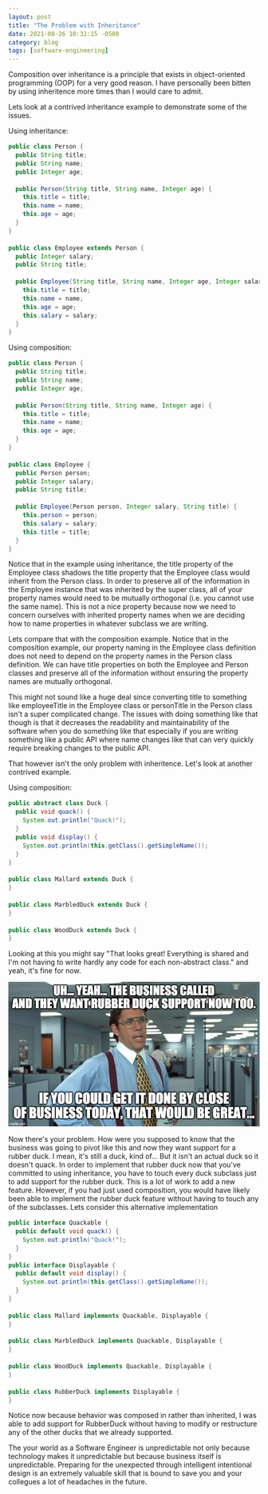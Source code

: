 ```yaml
---
layout: post
title: "The Problem with Inheritance"
date: 2021-08-26 10:32:15 -0500
category: blog
tags: [software-engineering]
---
```


Composition over inheritance is a principle that exists in object-oriented
programming (OOP) for a very good reason. I have personally been bitten by
using inheritence more times than I would care to admit.

Lets look at a contrived inheritance example to demonstrate some of the issues.

Using inheritance:
```java
public class Person {
  public String title;
  public String name;
  public Integer age;

  public Person(String title, String name, Integer age) {
    this.title = title;
    this.name = name;
    this.age = age;
  }
}

public class Employee extends Person {
  public Integer salary;
  public String title;

  public Employee(String title, String name, Integer age, Integer salary) {
    this.title = title;
    this.name = name;
    this.age = age;
    this.salary = salary;
  }
}
```

Using composition:
```java
public class Person {
  public String title;
  public String name;
  public Integer age;

  public Person(String title, String name, Integer age) {
    this.title = title;
    this.name = name;
    this.age = age;
  }
}

public class Employee {
  public Person person;
  public Integer salary;
  public String title;

  public Employee(Person person, Integer salary, String title) {
    this.person = person;
    this.salary = salary;
    this.title = title;
  }
}
```

Notice that in the example using inheritance, the title property of the
Employee class shadows the title property that the Employee class would
inherit from the Person class. In order to preserve all of the information
in the Employee instance that was inherited by the super class, all of your
property names would need to be mutually orthogonal (i.e. you cannot use the
same name). This is not a nice property because now we need to concern
ourselves with inherited property names when we are deciding how to name
properties in whatever subclass we are writing.

Lets compare that with the composition example. Notice that in the composition
example, our property naming in the Employee class definition does not need to
depend on the property names in the Person class definition. We can have title
properties on both the Employee and Person classes and preserve all of the
information without ensuring the property names are mutually orthogonal.

This might not sound like a huge deal since converting title to something like
employeeTitle in the Employee class or personTitle in the Person class isn't
a super complicated change. The issues with doing something like that though is
that it decreases the readability and maintainability of the software when you
do something like that especially if you are writing something like a public
API where name changes like that can very quickly require breaking changes to
the public API.

That however isn't the only problem with inheritence. Let's look at another
contrived example.

Using composition:
```java
public abstract class Duck {
  public void quack() {
    System.out.println("Quack!");
  }
  public void display() {
    System.out.println(this.getClass().getSimpleName());
  }
}

public class Mallard extends Duck {
}

public class MarbledDuck extends Duck {
}

public class WoodDuck extends Duck {
}
```

Looking at this you might say "That looks great! Everything is shared and I'm
not having to write hardly any code for each non-abstract class." and yeah,
it's fine for now.

![Bill Lumbergh Meme](/assets/2021-08-26-bill-lumbergh-meme.jpeg)

Now there's your problem. How were you supposed to know that the business was
going to pivot like this and now they want support for a rubber duck. I mean,
it's still a duck, kind of... But it isn't an actual duck so it doesn't quack.
In order to implement that rubber duck now that you've committed to using
inheritance, you have to touch every duck subclass just to add support for the
rubber duck. This is a lot of work to add a new feature. However, if you had
just used composition, you would have likely been able to implement the rubber
duck feature without having to touch any of the subclasses. Lets consider this
alternative implementation

```java
public interface Quackable {
  public default void quack() {
    System.out.println("Quack!");
  }
}
public interface Displayable {
  public default void display() {
    System.out.println(this.getClass().getSimpleName());
  }
}

public class Mallard implements Quackable, Displayable {
}

public class MarbledDuck implements Quackable, Displayable {
}

public class WoodDuck implements Quackable, Displayable {
}

public class RubberDuck implements Displayable {
}
```

Notice now because behavior was composed in rather than inherited, I was able
to add support for RubberDuck without having to modify or restructure any of
the other ducks that we already supported.

The your world as a Software Engineer is unpredictable not only because
technology makes it unpredictable but because business itself is unpredictable.
Preparing for the unexpected through intelligent intentional design is an
extremely valuable skill that is bound to save you and your collegues a lot of
headaches in the future.
